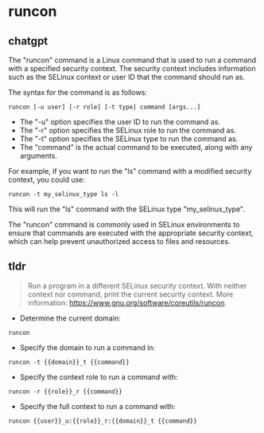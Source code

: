 # runcon 
## chatgpt 
The "runcon" command is a Linux command that is used to run a command with a specified security context. The security context includes information such as the SELinux context or user ID that the command should run as.

The syntax for the command is as follows:

```
runcon [-u user] [-r role] [-t type] command [args...]
```

- The "-u" option specifies the user ID to run the command as.
- The "-r" option specifies the SELinux role to run the command as.
- The "-t" option specifies the SELinux type to run the command as.
- The "command" is the actual command to be executed, along with any arguments.

For example, if you want to run the "ls" command with a modified security context, you could use:

```
runcon -t my_selinux_type ls -l
```

This will run the "ls" command with the SELinux type "my_selinux_type". 

The "runcon" command is commonly used in SELinux environments to ensure that commands are executed with the appropriate security context, which can help prevent unauthorized access to files and resources. 

## tldr 
 
> Run a program in a different SELinux security context.
> With neither context nor command, print the current security context.
> More information: <https://www.gnu.org/software/coreutils/runcon>.

- Determine the current domain:

`runcon`

- Specify the domain to run a command in:

`runcon -t {{domain}}_t {{command}}`

- Specify the context role to run a command with:

`runcon -r {{role}}_r {{command}}`

- Specify the full context to run a command with:

`runcon {{user}}_u:{{role}}_r:{{domain}}_t {{command}}`
